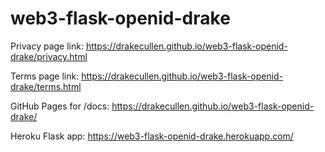 # web3-flask-openid-drake

Privacy page link: https://drakecullen.github.io/web3-flask-openid-drake/privacy.html

Terms page link: https://drakecullen.github.io/web3-flask-openid-drake/terms.html

GitHub Pages for /docs:
https://drakecullen.github.io/web3-flask-openid-drake/

Heroku Flask app:
https://web3-flask-openid-drake.herokuapp.com/ 